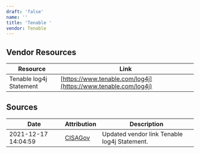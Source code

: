 ```yaml
---
draft: 'false'
name: ''
title: 'Tenable '
vendor: Tenable
---
```


## Vendor Resources
| Resource | Link |
| --- | --- |
| Tenable log4j Statement | [https://www.tenable.com/log4j](https://www.tenable.com/log4j) |



## Sources
| Date | Attribution | Description |
| --- | --- | --- |
| 2021-12-17 14:04:59 | [CISAGov](https://raw.githubusercontent.com/cisagov/log4j-affected-db/develop/README.md) | Updated vendor link Tenable log4j Statement.  |
